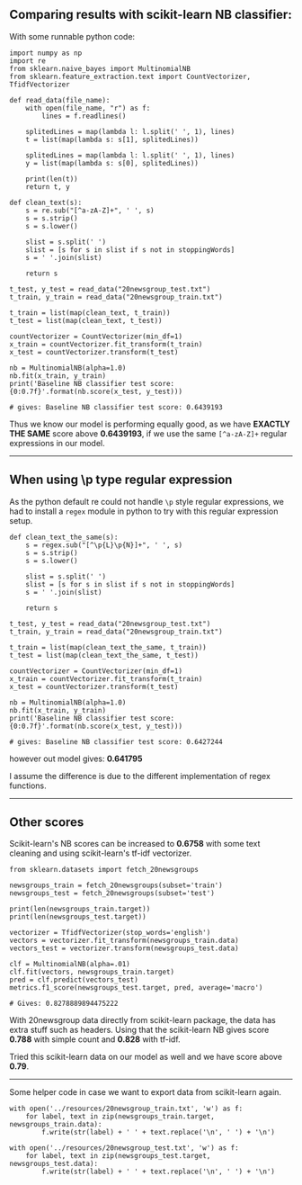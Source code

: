 ## Comparing results with scikit-learn NB classifier:

With some runnable python code:
```
import numpy as np
import re
from sklearn.naive_bayes import MultinomialNB
from sklearn.feature_extraction.text import CountVectorizer, TfidfVectorizer

def read_data(file_name):
    with open(file_name, "r") as f:
        lines = f.readlines()

    splitedLines = map(lambda l: l.split(' ', 1), lines)
    t = list(map(lambda s: s[1], splitedLines))
    
    splitedLines = map(lambda l: l.split(' ', 1), lines)
    y = list(map(lambda s: s[0], splitedLines))
    
    print(len(t))
    return t, y
    
def clean_text(s):
    s = re.sub("[^a-zA-Z]+", ' ', s)
    s = s.strip()
    s = s.lower()
    
    slist = s.split(' ')
    slist = [s for s in slist if s not in stoppingWords]
    s = ' '.join(slist)
    
    return s
    
t_test, y_test = read_data("20newsgroup_test.txt")
t_train, y_train = read_data("20newsgroup_train.txt")

t_train = list(map(clean_text, t_train))
t_test = list(map(clean_text, t_test))

countVectorizer = CountVectorizer(min_df=1)
x_train = countVectorizer.fit_transform(t_train)
x_test = countVectorizer.transform(t_test)

nb = MultinomialNB(alpha=1.0)
nb.fit(x_train, y_train)
print('Baseline NB classifier test score: {0:0.7f}'.format(nb.score(x_test, y_test)))

# gives: Baseline NB classifier test score: 0.6439193
```

Thus we know our model is performing equally good, as we have **EXACTLY THE SAME** score above **0.6439193**, if we 
use the same `[^a-zA-Z]+` regular expressions in our model.

---
## When using \p type regular expression

As the python default re could not handle `\p` style regular expressions, we had to install a `regex` module
in python to try with this regular expression setup.

```
def clean_text_the_same(s):
    s = regex.sub("[^\p{L}\p{N}]+", ' ', s) 
    s = s.strip()
    s = s.lower()
    
    slist = s.split(' ')
    slist = [s for s in slist if s not in stoppingWords]
    s = ' '.join(slist)
    
    return s

t_test, y_test = read_data("20newsgroup_test.txt")
t_train, y_train = read_data("20newsgroup_train.txt")

t_train = list(map(clean_text_the_same, t_train))
t_test = list(map(clean_text_the_same, t_test))

countVectorizer = CountVectorizer(min_df=1)
x_train = countVectorizer.fit_transform(t_train)
x_test = countVectorizer.transform(t_test)

nb = MultinomialNB(alpha=1.0)
nb.fit(x_train, y_train)
print('Baseline NB classifier test score: {0:0.7f}'.format(nb.score(x_test, y_test)))

# gives: Baseline NB classifier test score: 0.6427244
```

however out model gives: **0.641795**

I assume the difference is due to the different implementation of regex functions.

---

## Other scores

Scikit-learn's NB scores can be increased to **0.6758** with some text cleaning and using scikit-learn's tf-idf vectorizer.

```
from sklearn.datasets import fetch_20newsgroups

newsgroups_train = fetch_20newsgroups(subset='train')
newsgroups_test = fetch_20newsgroups(subset='test')

print(len(newsgroups_train.target))
print(len(newsgroups_test.target))

vectorizer = TfidfVectorizer(stop_words='english')
vectors = vectorizer.fit_transform(newsgroups_train.data)
vectors_test = vectorizer.transform(newsgroups_test.data)

clf = MultinomialNB(alpha=.01)
clf.fit(vectors, newsgroups_train.target)
pred = clf.predict(vectors_test)
metrics.f1_score(newsgroups_test.target, pred, average='macro')

# Gives: 0.8278889894475222
```

With 20newsgroup data directly from scikit-learn package, the data has extra stuff such as 
headers. Using that the scikit-learn NB gives score **0.788** with simple count and **0.828** with tf-idf.

Tried this scikit-learn data on our model as well and we have score above **0.79**.

---

Some helper code in case we want to export data from scikit-learn again.
```
with open('../resources/20newsgroup_train.txt', 'w') as f:
    for label, text in zip(newsgroups_train.target, newsgroups_train.data):
        f.write(str(label) + ' ' + text.replace('\n', ' ') + '\n')
        
with open('../resources/20newsgroup_test.txt', 'w') as f:
    for label, text in zip(newsgroups_test.target, newsgroups_test.data):
        f.write(str(label) + ' ' + text.replace('\n', ' ') + '\n')
```
